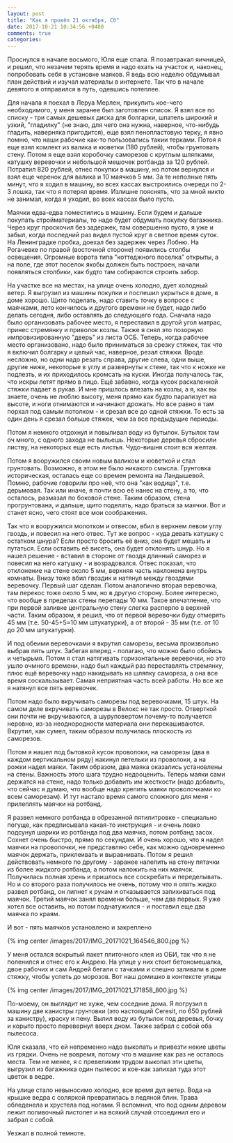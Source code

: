 ```yaml
---
layout: post
title: "Как я провёл 21 октября, Сб"
date: 2017-10-21 10:34:56 +0400
comments: true
categories: 
---
```

Проснулся в начале восьмого, Юля еще спала. Я позавтракал яичницей, и решил, что незачем терять время и надо ехать на участок и, наконец, попробовать себя в установке маяков. Я ведь всю неделю обдумывал план действий и изучал материалы в интернете. Так что в начале девятого я отправился в путь, одевшись потеплее. 

Для начала я поехал в Леруа Мерлен, прикупить кое-чего необходимого, у меня заранее был заготовлен список. Я взял все по списку - три самых дешевых диска для болгарки, шпатель широкий и узкий, "гладилку" (не знаю, для чего она нужна, наверное, что-нибудь гладить, наверняка пригодится), еще взял пенопластовую терку, я явно помню, что наши рабочие как-то пользовались такии терками. Потоя я еще взял комлект из валика и кюветки (180 рублей), чтобы грунтовать стену. Потом я еще взял коробочку саморезов с круглым шляпками, катушку веревочки и небольшой мешочек ротбанда за 120 рублей. Потратил 820 рублей, отнес покупки в машину, но потом вернулся и взял еще черенок для валика и 10 маячков 5 мм. За те неполные пять минут, что я ходил в машину, во всех кассах выстроились очереди по 2-3 лошка, так что я потерял время. Излишне пояснять, что за мной никто не занимал, когда я уходил, во всех кассах было пусто.

Маячки едва-едва поместились в машину. Если будем и дальше покупать стройматериалы, то надо будет обдумать покупку багажника. Через круг проскочил без задержек, там совершенно пусто, я уже и забыл, когда последний раз видел пустой круг в светлое время суток. На Ленинградке пробка, доехал без задержек через Лобню. На Рогачевке по правой (восточной стороне) появились столбы освещения. Огромные ворота типа "коттеджного поселка" открыты, а на поле, где этот поселок якобы должен быть построен, начали появляться столбики, как будто там собираются строить забор.

На участке все на местах, на улице очень холодно, дует холодный ветер. Я выгрузил из машины покупки и поспешил укрыться в доме, в доме хорошо. Щито поделать, надо ставить точку в вопросе с маячками, лето кончилось и другого времени не будет, надо либо делать сегодня, либо оставлять до следующего года. Сначала надо было организовать рабочее место, я переставил в другой угол матрас, принес стремянку и приволок козлы. Также я снял это позорную импровизированную "дверь" из листа ОСБ. Теперь, когда рабочее место организовано, надо было приниматься за срезку стяжек, так что я включил болгарку и целый час, наверное, резал стяжки. Вроде несложно, но одни надо резать справа, другие слева, одни выше, другие ниже, некоторые в углу и развернуты к стене, так что к ножке не подлезть, и их приходилось кромсать на куски. Иногда получалось так, что искры летят прямо в лицо. Ещё забавно, когда кусок раскаленной стяжки падает в рукав. И мне пришлось влезать на козлы, а я, как вы знаете, очень не люблю высоту, меня прямо как будто парализует на высоте, и ноги отнимаются и начинают дрожать. Но все равно я там порхал под самым потолком - и срезал все до одной стяжки. То есть за один день я срезал больше стяжек, чем за все предыдущие периоды.

Потом я немного отдохнул и повыливал воду из бутылок. Бутылок там оч много, с одного захода не выльешь. Некоторые деревья сбросили листву, на некоторых еще есть листья. Чудо-вишня стоит вся желтая.

Потом я вооружился своим новым валиком и кюветкой и стал грунтовать. Возможно, в этом не было никакого смысла. Грунтовка историческая, осталась еще со времен ремонта на Ландышевой. Помню, рабочие говорили про неё, что она "как водица", т.е. дерьмовая. Так или иначе, я почти всю её нанес на стену, а то, что осталось, размазал по боковой стене. Таким образом, стена прогрунтована, и дальше, щито поделать, надо браться за маячки. Вот и станет ясно, чего стоят все мои соображения.

Так что я вооружился молотком и отвесом, вбил в верхнем левом углу гвоздь, и повесил на него отвес. Тут же вопрос - куда девать катушку с остатком шнура? Если просто бросить её вниз, она будет мешать и путаться. Если оставить её висеть, она будет отклонять шнур. Но я нашел решение - вставил в стороне от гвоздя длинный саморез и повесил на него катушку - и возрадовался. Отвес показал, что отклонение на стене около 5 мм, верхняя часть наклонена внутрь комнаты. Внизу тоже вбил гвоздик и натянул между гвоздями веревочку. Первый шаг сделан. Потом аналогично вторая веревочка, там перекос тоже около 5 мм, но в другую сторону. Более интересно, что вообще в пределах стены перепады 10 мм. Такое впечатление, что при первой заливке центральную стену слегка расперло в верхней части. Таким образом, я решил, что от первой веревочки буду отмерять 45 мм (т.е. 50-45+5=10 мм штукатурки), а от второй - 35 мм (т.е. от 10 до 20 мм штукатурки).

И под обеими веревочками я вкрутил саморезы, весьма произвольно выбрав пять штук. Забегая вперед - полагаю, что можно было обойись и четырьмя. Потом я стал натягивать горизонтальные веревочки, но это ушло очмного времени, надо был каждый раз переставлять стремянку, плюс ещё веревочку надо накидывать на шляпку самореза, а она все время соскальзывает. Самая неприятная часть всей работы. Но все же я натянул все пять веревочек.

Потом надо было вкручивать саморезы под веревочками, 15 штук. На самом деле вкручивать саморезы в Велокс не так просто. Отверткой они почти не вкручиваются, а шуруповертом почему-то получается неровно, из-за неоднородности материала они перекашиваются. Вкрутил, как сумел, таким образом получилась плоскость из саморезов.

Потом я нашел под бытовкой кусок проволоки, на саморезы (два в каждом вертикальном ряду) накинул петельки из проволоки, а на рожки надел маяки. Таким образом, два маяка оказались установлены на стены. Важность этого шага трудно недооценить. Теперь маяки сами держатся на стене, надо только добавить им жесткости (надо добавить, что сейчас я думаю, что вообще надо крепить маяки проволочками ко всем саморезам). И тут настало время самого сложного для меня - прилеплять маячки на ротбанд.

Я развел немного ротбанда в обрезанной пятилитровке - специально погуще, как предписывала какая-то инструкция - и очень ловко подсунул шарики из ротбанда под два маячка, потом ротбанд засох. Сохнет очень быстро, прямо по секундам. И очень хорошо, что я надел маячки на проволочки, не представляю себе, как можно одновременно маячок держать, приклеивать и выравнивать. Потом я решил действовать немного по другому - заранее налепить на стену пятачки из более жидкого ротбанда, а потом наложить на них маячок. Получилась полная хрень и пришлось все соскребать и переделывать. Но и со второго раза получилось не очень, потому что я опять жидко развел ротбанд, он липнет к рукам и отказывается запихиваться под маячок. Третий маячок занял времени больше, чем два первых. Я уже хотел все оставить, но потом поднатужился - и поставил еще два маячка по краям.

И вот - пять маячков установлено и закреплено

{% img center /images/2017/IMG_20171021_164546_800.jpg %}

У меня остался вскрытый пакет плиточного клея из ОБИ, так что я не поленился и отнес его к Андрею.  На улице у них стоит бетономешалка, двое рабочих и сам Андрей бегали с тачками и спешно заливали в доме стяжку, чтобы успеть до морозов. Вот наш домишко в контексте улицы

{% img center /images/2017/IMG_20171021_171858_800.jpg %}

По-моему, он выглядит не хуже, чем соседние дома. Я погрузил в машину две канистры грунтовки (это настоящий Ceresit, по 650 рублей за канистру), краску и пену. Вылил воду из бутылок под деревья, бочку и корыто просто перевернул вверх дном. Также забрал с собой оба пылесоса.

Юля сказала, что ей непременно надо выкопать и привезти некие цветы из грядки. Очень не вовремя, потому что в машине как раз не осталось места. Тем не менее, я с превеликим трудом выкопал эти цветы, выгрузил из багажника один пылесос и кое-как  запихал туда этот цветок в ведре.

На улице стало невыносимо холодно, все время дул ветер. Вода на крышке ведра с соляркой превратилась в ледяной блин. Трава обледенела и хрустела под ногами. Я вспомнил, что под одним деревом лежит поливочный пистолет и на всякий случай отсоединил его и забрал с собой. 


Уезжал в полной темноте.